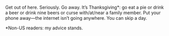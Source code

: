 

Get out of here. Seriously. Go away. It’s Thanksgiving*: go eat a pie or drink a beer or drink nine beers or
curse with/at/near a family member. Put your phone away—the internet isn’t going anywhere. You can skip a
day.

*Non-US readers: my advice stands.